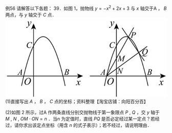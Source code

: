 例56 请解答以下各题： 39．如图 1，抛物线 $y = - x ^ { 2 } + 2 x + 3$ 与 $x$ 轴交于A ， $B$ 两点，与 $y$ 轴交于 $C$ 点．
![](<../../qs_image_DB/专题3-1_二次函数中的10类定值、定点问题（解析版）/96d4fa88bd1e93449aaa68d1f87e0fe5f61d87719413dc1c6dbd2f8cd38ffce6.jpg>)
(1)直接写出 $A$ ， $B$ ， $C$ 点的坐标；资料整理【淘宝店铺：向阳百分百】

(2)如图 2 所示，过A 作两条直线分别交抛物线于第一象限点 $P \ , \ Q$ ，交 $y$ 轴于 $M \ , \ N \ , \ O M \cdot O N = n$ ．当$n$ 为定值时，直线 $P Q$ 是否必定经过某一定点？若经过，请你求出该定点坐标（用含 $n$ 的式子表示）；若不经过，请说明理由．

